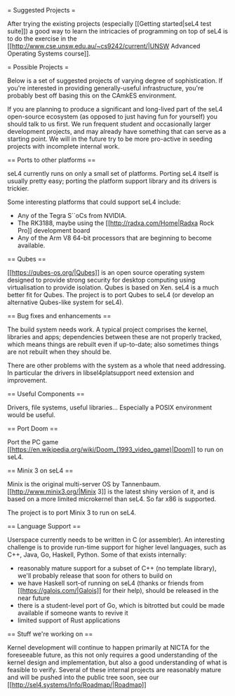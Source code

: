 = Suggested Projects =

After trying the existing projects (especially [[Getting started|seL4 test suite]]) a good way to learn the intricacies of programming on top of seL4 is to do the exercise in the [[http://www.cse.unsw.edu.au/~cs9242/current/|UNSW Advanced Operating Systems course]].

= Possible Projects =

Below is a set of suggested projects of varying degree of sophistication. If you're interested in providing generally-useful infrastructure, you're probably best off basing this on the CAmkES environment. 

If you are planning to produce a significant and long-lived part of the seL4 open-source ecosystem (as opposed to just having fun for yourself) you should talk to us first. We run frequent student and occasionally larger development projects, and may already have something that can serve as a starting point. We will in the future try to be more pro-active in seeding projects with incomplete internal work.

== Ports to other platforms ==

seL4 currently runs on only a small set of platforms. Porting seL4 itself is usually pretty easy; porting the platform support library and its drivers is trickier.

Some interesting platforms that could support seL4 include:

 * Any of the Tegra S``oCs from NVIDIA.
 * The RK3188, maybe using the [[http://radxa.com/Home|Radxa Rock Pro]] development board
 * Any of the Arm V8 64-bit processors that are beginning to become available.

== Qubes ==

[[https://qubes-os.org/|Qubes]] is an open source operating system designed to provide strong security for desktop computing using virtualisation to provide isolation. Qubes is based on Xen. seL4 is a much better fit for Qubes. The project is to port Qubes to seL4 (or develop an alternative Qubes-like system for seL4).

== Bug fixes and enhancements ==

The build system needs work. A typical project comprises the kernel, libraries and apps; dependencies between these are not properly tracked, which means things are rebuilt even if up-to-date; also sometimes things are not rebuilt when they should be.

There are other problems with the system as a whole that need addressing. In particular the drivers in libsel4platsupport need extension and improvement.

== Useful Components ==

Drivers, file systems, useful libraries... Especially a POSIX environment would be useful.

== Port Doom ==

Port the PC game [[https://en.wikipedia.org/wiki/Doom_(1993_video_game)|Doom]] to run on seL4.

== Minix 3 on seL4 ==

Minix is the original multi-server OS by Tannenbaum. [[http://www.minix3.org/|Minix 3]] is the latest shiny version of it, and is based on a more limited microkernel than seL4. So far x86 is supported.

The project is to port Minix 3 to run on seL4.

== Language Support ==

Userspace currently needs to be written in C (or assembler). An interesting challenge is to provide run-time support for higher level languages, such as C++, Java, Go, Haskell, Python. Some of that exists internally:

 * reasonably mature support for a subset of C++ (no template library), we'll probably release that soon for others to build on
 * we have Haskell sort-of running on seL4 (thanks or friends from [[https://galois.com/|Galois]] for their help), should be released in the near future
 * there is a student-level port of Go, which is bitrotted but could be made available if someone wants to revive it
 * limited support of Rust applications

== Stuff we're working on ==

Kernel development will continue to happen primarily at NICTA for the foreseeable future, as this not only requires a good understanding of the kernel design and implementation, but also a good understanding of what is feasible to verify. Several of these internal projects are reasonably mature and will be pushed into the public tree soon, see our [[http://sel4.systems/Info/Roadmap/|Roadmap]]
